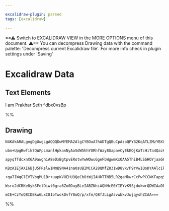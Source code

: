 ```yaml
---

excalidraw-plugin: parsed
tags: [excalidraw]

---
```

==⚠  Switch to EXCALIDRAW VIEW in the MORE OPTIONS menu of this document. ⚠== You can decompress Drawing data with the command palette: 'Decompress current Excalidraw file'. For more info check in plugin settings under 'Saving'


# Excalidraw Data
## Text Elements
I am Prakhar Seth ^dbx0vsBp

%%
## Drawing
```compressed-json
N4KAkARALgngDgUwgLgAQQQDwMYEMA2AlgCYBOuA7hADTgQBuCpAzoQPYB2KqATLZMzYBXUtiRoIACyhQ4zZAHoFAc0JRJQgEYA6bGwC2CgF7N6hbEcK4OCtptbErHALRY8RMpWdx8Q1TdIEfARcZgRmBShcZQUebQA2bQB2GjoghH0EDihmbgBtcDBQMBKIEm4IYk1MAAZ6ZgAhOFSSyFhECqgsKBbSzG5nAEYkgGZtGqSAVgAWGoAOAE4RyZn4

ubn+UpgBwfik7QWFpLmanlHpkanNyAoSdW5hhYORhfWay8GapavCyEkEQjKaTcHiTa4QazKYLcGrg5hQUhsADWCAAwmx8GxSBUAMSDBD4/G9SCaXDYJHKRFCDjEdGY7ESBHWZhwXCBbLEiAAM0I+HwAGVYNCJIIPJz4YiUQB1O6SEFwhHIhCCmDC9Ci8rgqlAjjhXJoQbgtis7BqbYGmqw34QSnCOAASWI+tQeQAuuCueRMo7uBwhHzwYQaVgKrg

apyqTTdcxnX6A9awghiA8eDxBgtpvERotwYwWOwuGgeFbWgwmKxOAA5ThiB4LSbHOYjaaG62EZgAEXSXWTaC5BDC4M0whpAFFgplsrH/fhwUI4MRcD2HqMeFmeJm04NW6WiBwkb6Z+DMeSk9x+/hB9aupgehJ7ahcPpUAAFchIyRs1D8hD3LWUAAVboKgfJ9X3fT9SG/X85Q9TgoH5QgjHEXgS1KLl4IAMSfXlzVQMFr26ABBIhlELdBgi5HpcyY

KBzAIEjAXI6BjU5PRslwIMmB9NA41na0sUBIMCCA28QMfZ831wD8vx/P9rVwIQoDYAAlcIkJQhEhAQY8uIACQBIE71QQZtFBQoAF9wHdOhcDgOBBSXFDijaf5MgqUjgU2BhCAQCgGjJClI1pDEsVxLkIsi3oIGwER2Sge0un0QVJTRUKGXQPECWy6LYtIeLEoyALyVtakQvpTpyA4Fk2SyajChiuK6sK/RMN5AUhRQiANWTby8oKpKUqVGViHuIs

+qa7IWqGlEVTVbqMU1Br+uapKVOEHU9QeCb8tWjIAHkTTNB5LR2gaMkwrCcPwPCCNKFapqSy7skQ5CQTQxrdsejJRKgRiyI8hAqNyyaEsGqJSD+/K2Aof5cF7VA+LOvb9FHGkiOh2GQgRiFMZBr6wYyDHEQoAD4C64LouYbBET5AANbhJh4OZtE+QZJhqQZM2mOYLg2Brqdp/AAE1uBGHgni5wZxfiBYammCXZe8ow2AMbgXMgegCG0h5LOR779H

Wsro2dCBKe8ykSFelDiwt0gra6Zo0DuyBLeIABZNhiAQNHcE0YIEYvK9SjdukwrQDWIAaDEcdIZRSQACjTJJqF4YZU+T1Oam0SYAEpOTU5R/TZCo48TngRlhXhK4zmvUGzvOID15bQZmhBDrozhp3jdCvQQNTg3tjhlHV60sj9gPuC0nTrWwIgndQafwQ4J9NNIbSjSUvc1+05vSjsAArBBsByfkV7gT3vd9/2zz7AcZ9KMk6MYADVfwUfS3aLqw

mCE+CzYoQ8IDBkw6LxI81oTwokDvfY8oQ/p/xfm/Q8fJLLgAsvwbkvJwjqyshZIAA===
```
%%